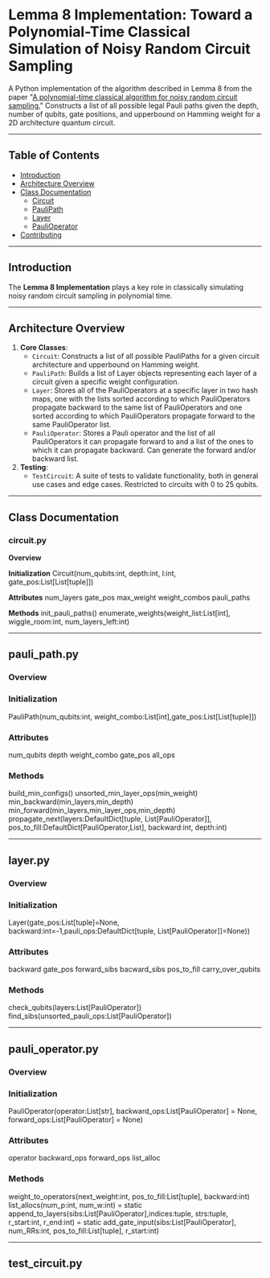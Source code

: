 # Lemma 8 Implementation: Toward a Polynomial-Time Classical Simulation of Noisy Random Circuit Sampling

A Python implementation of the algorithm described in Lemma 8 from the paper "[A polynomial-time classical algorithm for noisy random circuit sampling.](https://arxiv.org/pdf/2211.03999)" Constructs a list of all possible legal Pauli paths given the depth, number of qubits, gate positions, and upperbound on Hamming weight for a 2D architecture quantum circuit.

---

## Table of Contents

- [Introduction](#introduction)
- [Architecture Overview](#architecture-overview)
- [Class Documentation](#class-documentation)
  - [Circuit](#circuitpy)
  - [PauliPath](#pauli_pathpy)
  - [Layer](#layerpy)
  - [PauliOperator](#pauli_operatorpy)
- [Contributing](#contributing)

---

## Introduction

The **Lemma 8 Implementation** plays a key role in classically simulating noisy random circuit sampling in polynomial time. 

---

## Architecture Overview

1. **Core Classes**:
   - `Circuit`: Constructs a list of all possible PauliPaths for a given circuit architecture and upperbound on Hamming weight.
   - `PauliPath`: Builds a list of Layer objects representing each layer of a circuit given a specific weight configuration.
   - `Layer`: Stores all of the PauliOperators at a specific layer in two hash maps, one with the lists sorted according to which PauliOperators propagate backward to the same list of PauliOperators and one sorted according to which PauliOperators propagate forward to the same PauliOperator list.
   - `PauliOperator`: Stores a Pauli operator and the list of all PauliOperators it can propagate forward to and a list of the ones to which it can propagate backward. Can generate the forward and/or backward list.
2. **Testing**:
   - `TestCircuit`: A suite of tests to validate functionality, both in general use cases and edge cases. Restricted to circuits with 0 to 25 qubits.

---

## Class Documentation

### circuit.py

**Overview**

**Initialization**
   Circuit(num_qubits:int, depth:int, l:int, gate_pos:List[List[tuple]])

**Attributes**
   num_layers
   gate_pos
   max_weight
   weight_combos
   pauli_paths

**Methods**
   init_pauli_paths()
   enumerate_weights(weight_list:List[int], wiggle_room:int, num_layers_left:int)

---

## pauli_path.py

### Overview

### Initialization
   PauliPath(num_qubits:int, weight_combo:List[int],gate_pos:List[List[tuple]])

### Attributes
   num_qubits
   depth
   weight_combo
   gate_pos
   all_ops

### Methods
   build_min_configs()
   unsorted_min_layer_ops(min_weight)
   min_backward(min_layers,min_depth)
   min_forward(min_layers,min_layer_ops,min_depth)
   propagate_next(layers:DefaultDict[tuple, List[PauliOperator]], pos_to_fill:DefaultDict[PauliOperator,List], backward:int, depth:int)

---

## layer.py

### Overview

### Initialization
   Layer(gate_pos:List[tuple]=None, backward:int=-1,pauli_ops:DefaultDict[tuple, List[PauliOperator]]=None))

### Attributes
   backward
   gate_pos
   forward_sibs
   bacward_sibs
   pos_to_fill
   carry_over_qubits

### Methods
   check_qubits(layers:List[PauliOperator])
   find_sibs(unsorted_pauli_ops:List[PauliOperator])

---

## pauli_operator.py

### Overview

### Initialization
   PauliOperator(operator:List[str], backward_ops:List[PauliOperator] = None, forward_ops:List[PauliOperator] = None)

### Attributes
   operator
   backward_ops
   forward_ops
   list_alloc

### Methods
   weight_to_operators(next_weight:int, pos_to_fill:List[tuple], backward:int)
   list_allocs(num_p:int, num_w:int) = static
   append_to_layers(sibs:List[PauliOperator],indices:tuple, strs:tuple, r_start:int, r_end:int) = static
   add_gate_input(sibs:List[PauliOperator], num_RRs:int, pos_to_fill:List[tuple], r_start:int)


---

## test_circuit.py

